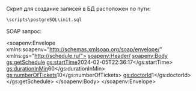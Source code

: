 Скрип для создание записей в БД расположен по пути: 
```bash
\scripts\postgreSQL\init.sql
```

SOAP запрос:

<soapenv:Envelope xmlns:soapenv="http://schemas.xmlsoap.org/soap/envelope/" xmlns:gs="http://schedule.ru/">
   <soapenv:Header/>
   <soapenv:Body>
      <gs:getSchedule>
         <gs:startTime>2024-02-05T22:36:17</gs:startTime>
         <gs:durationInMin>60</gs:durationInMin>
         <gs:numberOfTickets>10</gs:numberOfTickets>
         <gs:doctorId>1</gs:doctorId>
      </gs:getSchedule>
   </soapenv:Body>
</soapenv:Envelope>
